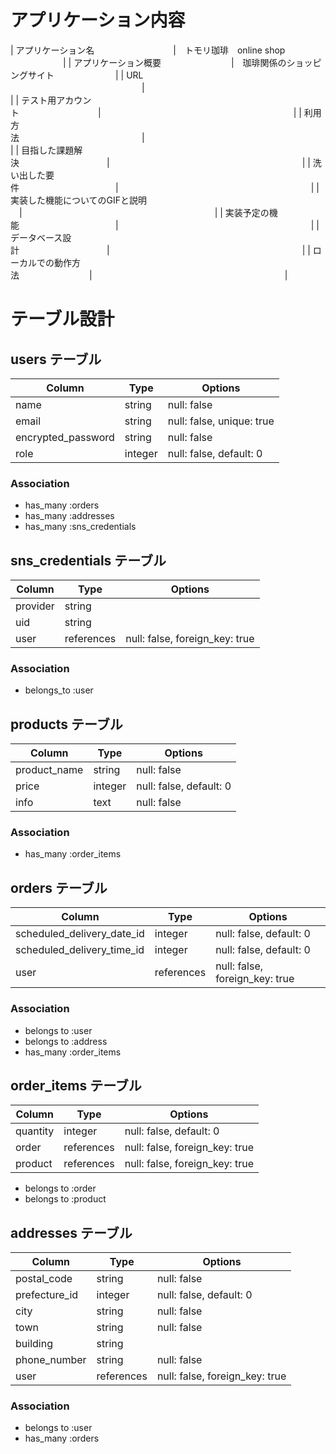 # アプリケーション内容


| アプリケーション名　　　　　　　　　|　トモリ珈琲　online shop    　　　　　　|
| アプリケーション概要　　　　　　　　|　珈琲関係のショッピングサイト　　　　　　　|
| URL  　　　　　　　　　　　　　　　|　　　　　　　　　　　　　　　　　　　　　　|
| テスト用アカウント　　　　　　　　　|　　　　　　　　　　　　　　　　　　　　　　|
| 利用方法　　　　　　　　　　　　　　|　　　　　　　　　　　　　　　　　　　　　　|
| 目指した課題解決　　　　　　　　　　|　　　　　　　　　　　　　　　　　　　　　　|
| 洗い出した要件　　　　　　　　　　　|　　　　　　　　　　　　　　　　　　　　　　|
| 実装した機能についてのGIFと説明  　|　　　　　　　　　　　　　　　　　　　　　　|
| 実装予定の機能　　　　　　　　　　　|　　　　　　　　　　　　　　　　　　　　　　|
| データベース設計　　　　　　　　　　|　　　　　　　　　　　　　　　　　　　　　　|
| ローカルでの動作方法　　　　　　　　|　　　　　　　　　　　　　　　　　　　　　　|















# テーブル設計



## users テーブル

| Column             | Type    | Options                   |
| ------------------ | ------  | ------------------------- |
| name               | string  | null: false               |
| email              | string  | null: false, unique: true |
| encrypted_password | string  | null: false               |
| role               | integer | null: false, default: 0   |

### Association

- has_many   :orders
- has_many   :addresses
- has_many   :sns_credentials



## sns_credentials テーブル

| Column             | Type       | Options                        |
| ------------------ | ---------- | ------------------------------ |
| provider           | string     |
| uid                | string     |
| user               | references | null: false, foreign_key: true |

### Association

- belongs_to :user




## products テーブル

| Column                 | Type       | Options                        |
| ---------------------- | ---------- | ------------------------------ |
| product_name           | string     | null: false                    |
| price                  | integer    | null: false, default: 0        |
| info                   | text       | null: false                    |

### Association

- has_many    :order_items


## orders テーブル

| Column                      | Type       | Options                        |
| --------------------------  | ---------- | ------------------------------ |
| scheduled_delivery_date_id  | integer    | null: false, default: 0        |
| scheduled_delivery_time_id  | integer    | null: false, default: 0        |
| user                        | references | null: false, foreign_key: true |


### Association

- belongs to  :user
- belongs to  :address
- has_many    :order_items



## order_items テーブル

| Column                      | Type       | Options                        |
| --------------------------- | ---------- | ------------------------------ |
| quantity                    | integer    | null: false, default: 0        |
| order                       | references | null: false, foreign_key: true |
| product                     | references | null: false, foreign_key: true |

- belongs to :order
- belongs to :product






## addresses テーブル

| Column                      | Type       | Options                        |
| --------------------------- | ---------- | ------------------------------ |
| postal_code                 | string     | null: false                    |
| prefecture_id               | integer    | null: false, default: 0        |
| city                        | string     | null: false                    |
| town                        | string     | null: false                    |
| building                    | string     |
| phone_number                | string     | null: false                    |
| user                        | references | null: false, foreign_key: true |


### Association

- belongs to :user
- has_many   :orders







